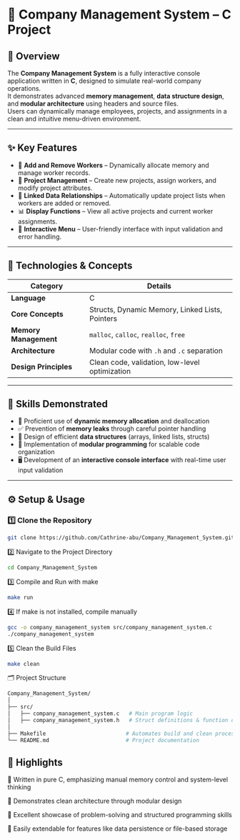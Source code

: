 # 🏢 **Company Management System – C Project**

## 🚀 **Overview**
The **Company Management System** is a fully interactive console application written in **C**, designed to simulate real-world company operations.  
It demonstrates advanced **memory management**, **data structure design**, and **modular architecture** using headers and source files.  
Users can dynamically manage employees, projects, and assignments in a clean and intuitive menu-driven environment.

---

## ✨ **Key Features**

- 👤 **Add and Remove Workers** – Dynamically allocate memory and manage worker records.  
- 🧩 **Project Management** – Create new projects, assign workers, and modify project attributes.  
- 🔗 **Linked Data Relationships** – Automatically update project lists when workers are added or removed.  
- 📊 **Display Functions** – View all active projects and current worker assignments.  
- 🧮 **Interactive Menu** – User-friendly interface with input validation and error handling.

---

## 🧠 **Technologies & Concepts**

| **Category** | **Details** |
|---------------|-------------|
| **Language** | C |
| **Core Concepts** | Structs, Dynamic Memory, Linked Lists, Pointers |
| **Memory Management** | `malloc`, `calloc`, `realloc`, `free` |
| **Architecture** | Modular code with `.h` and `.c` separation |
| **Design Principles** | Clean code, validation, low-level optimization |

---

## 🧩 **Skills Demonstrated**

- 🧠 Proficient use of **dynamic memory allocation** and deallocation  
- ✅ Prevention of **memory leaks** through careful pointer handling  
- 🧱 Design of efficient **data structures** (arrays, linked lists, structs)  
- 🧩 Implementation of **modular programming** for scalable code organization  
- 🖥️ Development of an **interactive console interface** with real-time user input validation  

---

## ⚙️ **Setup & Usage**

### 1️⃣ Clone the Repository
```bash
git clone https://github.com/Cathrine-abu/Company_Management_System.git
```

2️⃣ Navigate to the Project Directory
```bash
cd Company_Management_System
```

3️⃣ Compile and Run with make
```bash
make run
```

4️⃣ If make is not installed, compile manually
```bash
gcc -o company_management_system src/company_management_system.c
./company_management_system
```

5️⃣ Clean the Build Files
```bash
make clean
```

🗂️ Project Structure
```bash
Company_Management_System/
│
├── src/
│   ├── company_management_system.c   # Main program logic
│   ├── company_management_system.h   # Struct definitions & function declarations
│
├── Makefile                         # Automates build and clean processes
└── README.md                        # Project documentation
```

## 🏁 Highlights
🔧 Written in pure C, emphasizing manual memory control and system-level thinking

🧩 Demonstrates clean architecture through modular design

🧠 Excellent showcase of problem-solving and structured programming skills

🧰 Easily extendable for features like data persistence or file-based storage
